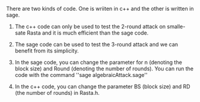There are two kinds of code. One is wriiten in c++ and the other is written in sage.

1. The c++ code can only be used to test the 2-round attack on smalle-sate Rasta and it is much efficient than the sage code.

2. The sage code can be used to test the 3-round attack and we can benefit from its simplicity.

3. In the sage code, you can change the parameter for n (denoting the block size) and Round (denoting the number of rounds). You can run the code with the command ''sage algebraicAttack.sage''

4. In the c++ code, you can change the parameter BS (block size) and RD (the number of rounds) in Rasta.h.
